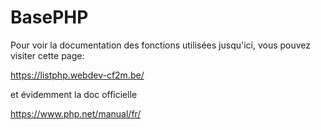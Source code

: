 # BasePHP
Pour voir la documentation des fonctions utilisées jusqu'ici, vous pouvez visiter cette page:

https://listphp.webdev-cf2m.be/

et évidemment la doc officielle

https://www.php.net/manual/fr/

